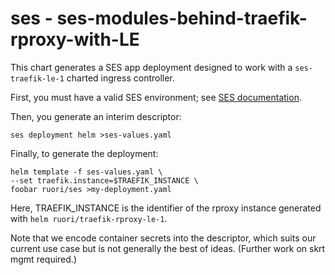 # ses - ses-modules-behind-traefik-rproxy-with-LE

This chart generates a SES app deployment designed to work with a `ses-traefik-le-1` charted ingress controller. 

First, you must have a valid SES environment; see [SES documentation](https://github.com/basen/ses-base/). 

Then, you generate an interim descriptor:

    ses deployment helm >ses-values.yaml

Finally, to generate the deployment:

    helm template -f ses-values.yaml \
    --set traefik.instance=$TRAEFIK_INSTANCE \
    foobar ruori/ses >my-deployment.yaml

Here, TRAEFIK_INSTANCE is the identifier of the rproxy instance generated with `helm ruori/traefik-rproxy-le-1`. 

Note that we encode container secrets into the descriptor, which suits our current use case but is not generally the best of ideas. (Further work on skrt mgmt required.)  
